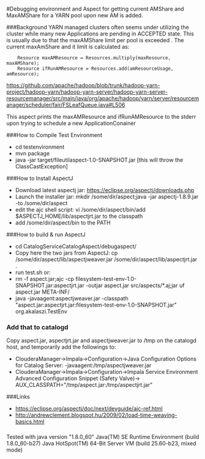 #Debugging environment and Aspect for getting current AMShare and MaxAMShare for a YARN pool upon new AM is added.

###Background
YARN managed clusters often seems under utilizing the cluster while many new Applications are pending in ACCEPTED state.
This is usually due to that the maxAMShare limit per pool is exceeded .
The current maxAmShare and it limit is calculated as:


```
    Resource maxAMResource = Resources.multiply(maxResource, maxAMShare);
    Resource ifRunAMResource = Resources.add(amResourceUsage, amResource);
```
https://github.com/apache/hadoop/blob/trunk/hadoop-yarn-project/hadoop-yarn/hadoop-yarn-server/hadoop-yarn-server-resourcemanager/src/main/java/org/apache/hadoop/yarn/server/resourcemanager/scheduler/fair/FSLeafQueue.java#L506

This aspect prints the maxAMResource and ifRunAMResource to the stderr upon trying to schedule a new ApplicationConainer

###How to Compile Test Environment
- cd testenvironment
- mvn package
- java -jar target/fileutilaspect-1.0-SNAPSHOT.jar
[this will throw the ClassCastException]

###How to Install AspectJ 
- Download latest aspectj jar: https://eclipse.org/aspectj/downloads.php
- Launch the installer jar: mkdir /some/dir/aspect;java -jar aspectj-1.8.9.jar -to /some/dir/aspect
- edit the ajc shell script: vi /some/dir/aspect/bin/add $ASPECTJ_HOME/lib/aspectjrt.jar to the classpath
- add /some/dir/aspect/bin to the PATH

###How to build & run AspectJ 
- cd CatalogServiceCatalogAspect/debugaspect/
- Copy here the two jars from AspectJ: cp /some/dir/aspect/lib/aspectjweaver.jar /some/dir/aspect/lib/aspectjrt.jar .
- run test.sh or:
- rm -f aspect.jar;ajc -cp filesystem-test-env-1.0-SNAPSHOT.jar:aspectjrt.jar -outjar aspect.jar src/aspects/*.aj;jar uf aspect.jar META-INF/
- java -javaagent:aspectjweaver.jar -classpath "aspect.jar:aspectjrt.jar:filesystem-test-env-1.0-SNAPSHOT.jar" org.akalaszi.TestEnv

### Add that to catalogd
Copy aspect.jar, aspectjrt.jar and aspectjweaver.jar to /tmp on the catalogd host, and temporarily add the followings to:
- ClouderaManager->Impala->Configuration->Java Configuration Options for Catalog Server: -javaagent:/tmp/aspectjweaver.jar
- ClouderaManager->Impala->Configuration->Impala Service Environment Advanced Configuration Snippet (Safety Valve)-> AUX_CLASSPATH="/tmp/aspect.jar:/tmp/aspectjrt.jar"

###Links
- https://eclipse.org/aspectj/doc/next/devguide/ajc-ref.html
- http://andrewclement.blogspot.hu/2009/02/load-time-weaving-basics.html

###
Tested with 
java version "1.8.0_60"
Java(TM) SE Runtime Environment (build 1.8.0_60-b27)
Java HotSpot(TM) 64-Bit Server VM (build 25.60-b23, mixed mode)
